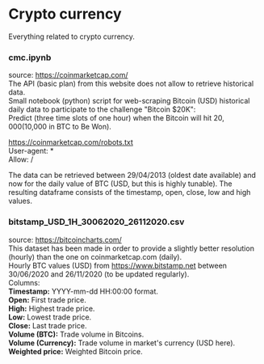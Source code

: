 # Crypto currency

Everything related to crypto currency.

### cmc.ipynb

source: https://coinmarketcap.com/  
The API (basic plan) from this website does not allow to retrieve historical data.  
Small notebook (python) script for web-scraping Bitcoin (USD) historical daily data to participate to the challenge "Bitcoin $20K":  
Predict (three time slots of one hour) when the Bitcoin will hit $20,000 ($10,000 in BTC to Be Won).  

https://coinmarketcap.com/robots.txt  
User-agent: *  
Allow: /  

The data can be retrieved between 29/04/2013 (oldest date available) and now for the daily value of BTC (USD, but this is highly tunable).
The resulting dataframe consists of the timestamp, open, close, low and high values.

### bitstamp_USD_1H_30062020_26112020.csv

source: https://bitcoincharts.com/  
This dataset has been made in order to provide a slightly better resolution (hourly) than the one on coinmarketcap.com (daily).  
Hourly BTC values (USD) from https://www.bitstamp.net between 30/06/2020 and 26/11/2020 (to be updated regularly).  
Columns:  
__Timestamp:__ YYYY-mm-dd HH:00:00 format.  
__Open:__ First trade price.  
__High:__  Highest trade price.  
__Low:__  Lowest trade price.  
__Close:__ Last trade price.  
__Volume (BTC):__ Trade volume in Bitcoins.   
__Volume (Currency):__ Trade volume in market's currency (USD here).  
__Weighted price:__ Weighted Bitcoin price. 
